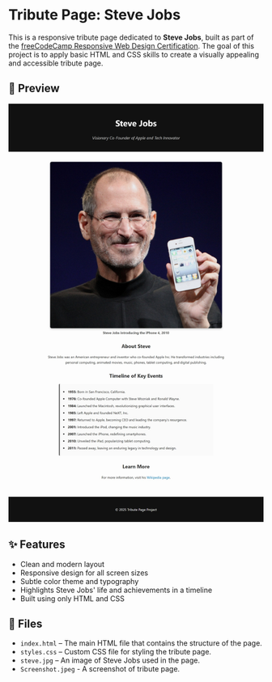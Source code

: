 # Tribute Page: Steve Jobs

This is a responsive tribute page dedicated to **Steve Jobs**, built as part of the [freeCodeCamp Responsive Web Design Certification](https://www.freecodecamp.org/learn/2022/responsive-web-design/). The goal of this project is to apply basic HTML and CSS skills to create a visually appealing and accessible tribute page.

## 📸 Preview

![Screenshot of the Tribute Page](./Screenshot.jpeg)

## ✨ Features

- Clean and modern layout
- Responsive design for all screen sizes
- Subtle color theme and typography
- Highlights Steve Jobs' life and achievements in a timeline
- Built using only HTML and CSS

## 📁 Files

- `index.html` – The main HTML file that contains the structure of the page.
- `styles.css` – Custom CSS file for styling the tribute page.
- `steve.jpg` – An image of Steve Jobs used in the page.
- `Screenshot.jpeg` - A screenshot of tribute page.
